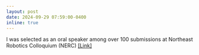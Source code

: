 ```yaml
---
layout: post
date: 2024-09-29 07:59:00-0400
inline: true
---
```


I was selected as an oral speaker among over 100 submissions at Northeast Robotics Colloquium (NERC) [[Link]](https://www.umass.edu/robotics/nerc2024/schedule#:~:text=2%3A10PM%3A%20Active%20Learning%2Daugmented%20Intent%2Daware%20Obstacle%20Avoidance%20of%20Autonomous%20Surface%20Vehicles%20in%20High%2Dtraffic%20Waters%C2%A0Mingi%20Jeong%2C%20Dartmouth%20College)